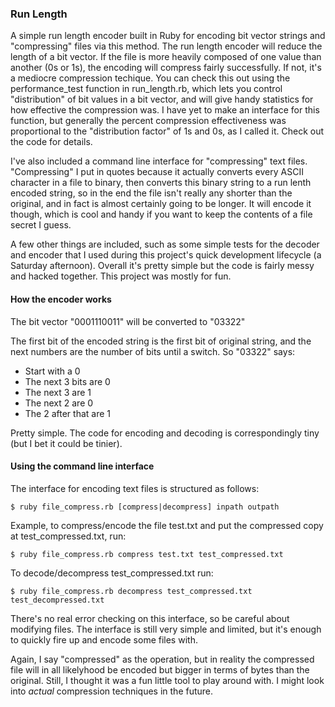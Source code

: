 ### Run Length

A simple run length encoder built in Ruby for encoding bit vector strings and "compressing" files via this method.  The run length encoder will reduce the length of a bit vector.  If the file is more heavily composed of one value than another (0s or 1s), the encoding will compress fairly successfully.  If not, it's a mediocre compression techique.  You can check this out using the performance_test function in run_length.rb, which lets you control "distribution" of bit values in a bit vector, and will give handy statistics for how effective the compression was.  I have yet to make an interface for this function, but generally the percent compression effectiveness was proportional to the "distribution factor" of 1s and 0s, as I called it.  Check out the code for details.


I've also included a command line interface for "compressing" text files.  "Compressing" I put in quotes because it actually converts every ASCII character in a file to binary, then converts this binary string to a run lenth encoded string, so in the end the file isn't really any shorter than the original, and in fact is almost certainly going to be longer. It will encode it though, which is cool and handy if you want to keep the contents of a file secret I guess.


A few other things are included, such as some simple tests for the decoder and encoder that I used during this project's quick development lifecycle (a Saturday afternoon).  Overall it's pretty simple but the code is fairly messy and hacked together.  This project was mostly for fun.  


#### How the encoder works

The bit vector "0001110011" will be converted to "03322"

The first bit of the encoded string is the first bit of original string, and the next numbers are the number of bits until a switch.  So "03322" says:

* Start with a 0
* The next 3 bits are 0
* The next 3 are 1
* The next 2 are 0
* The 2 after that are 1

Pretty simple. The code for encoding and decoding is correspondingly tiny (but I bet it could be tinier).  

#### Using the command line interface

The interface for encoding text files is structured as follows:

`$ ruby file_compress.rb [compress|decompress] inpath outpath`

Example, to compress/encode the file test.txt and put the compressed copy at test_compressed.txt, run:

`$ ruby file_compress.rb compress test.txt test_compressed.txt`

To decode/decompress test_compressed.txt run:

`$ ruby file_compress.rb decompress test_compressed.txt test_decompressed.txt`

There's no real error checking on this interface, so be careful about modifying files.  The interface is still very simple and limited, but it's enough to quickly fire up and encode some files with. 

Again, I say "compressed" as the operation, but in reality the compressed file will in all likelyhood be encoded but bigger in terms of bytes than the original. Still, I thought it was a fun little tool to play around with.  I might look into *actual* compression techniques in the future.